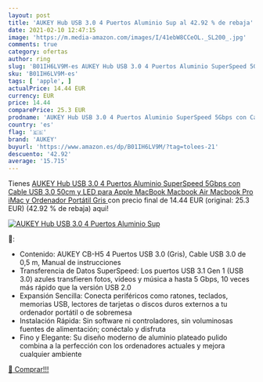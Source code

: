 ```yaml
---
layout: post
title: 'AUKEY Hub USB 3.0 4 Puertos Aluminio Sup al 42.92 % de rebaja'
date: 2021-02-10 12:47:15
image: 'https://m.media-amazon.com/images/I/41ebW8CCeOL._SL200_.jpg'
comments: true
category: ofertas
author: ring
slug: 'B01IH6LV9M-es AUKEY Hub USB 3.0 4 Puertos Aluminio SuperSpeed 5Gbps con...'
sku: 'B01IH6LV9M-es'
tags: [ 'apple', ]
actualPrice: 14.44 EUR
currency: EUR
price: 14.44
comparePrice: 25.3 EUR
prodname: 'AUKEY Hub USB 3.0 4 Puertos Aluminio SuperSpeed 5Gbps con Cable USB 3.0 50cm y LED para Apple MacBook  Macbook Air  Macbook Pro  iMac y Ordenador Portátil  Gris '
country: 'es'
flag: '🇪🇸'
brand: 'AUKEY'
buyurl: 'https://www.amazon.es/dp/B01IH6LV9M/?tag=tolees-21'
descuento: '42.92'
average: '15.715'
---
```


Tienes [AUKEY Hub USB 3.0 4 Puertos Aluminio SuperSpeed 5Gbps con Cable USB 3.0 50cm y LED para Apple MacBook  Macbook Air  Macbook Pro  iMac y Ordenador Portátil  Gris ](https://www.amazon.es/dp/B01IH6LV9M/?tag=tolees-21) con precio final de  14.44 EUR (original: 25.3 EUR) (42.92 %  de rebaja) aqui!

[![AUKEY Hub USB 3.0 4 Puertos Aluminio Sup](https://m.media-amazon.com/images/I/41ebW8CCeOL._SL200_.jpg)](https://www.amazon.es/dp/B01IH6LV9M/?tag=tolees-21)

🔎:

- Contenido: AUKEY CB-H5 4 Puertos USB 3.0 (Gris), Cable USB 3.0 de 0,5 m, Manual de instrucciones
- Transferencia de Datos SuperSpeed: Los puertos USB 3.1 Gen 1 (USB 3.0) azules transfieren fotos, vídeos y música a hasta 5 Gbps, 10 veces más rápido que la versión USB 2.0
- Expansión Sencilla: Conecta periféricos como ratones, teclados, memorias USB, lectores de tarjetas o discos duros externos a tu ordenador portátil o de sobremesa
- Instalación Rápida: Sin software ni controladores, sin voluminosas fuentes de alimentación; conéctalo y disfruta
- Fino y Elegante: Su diseño moderno de aluminio plateado pulido combina a la perfección con los ordenadores actuales y mejora cualquier ambiente

[🛒 Comprar!!!](https://www.amazon.es/dp/B01IH6LV9M/?tag=tolees-21)
